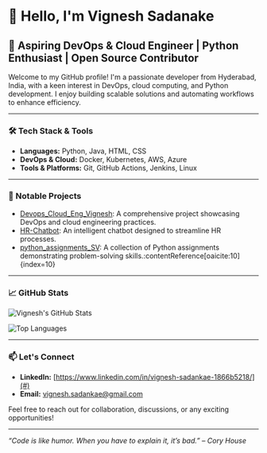 # 👋 Hello, I'm Vignesh Sadanake

## 🚀 Aspiring DevOps & Cloud Engineer | Python Enthusiast | Open Source Contributor

Welcome to my GitHub profile! I'm a passionate developer from Hyderabad, India, with a keen interest in DevOps, cloud computing, and Python development. I enjoy building scalable solutions and automating workflows to enhance efficiency.

---

### 🛠️ Tech Stack & Tools

- **Languages:** Python, Java, HTML, CSS
- **DevOps & Cloud:** Docker, Kubernetes, AWS, Azure
- **Tools & Platforms:** Git, GitHub Actions, Jenkins, Linux

---

### 📂 Notable Projects

- [Devops_Cloud_Eng_Vignesh](https://github.com/Sadanki/Devops_Cloud_Eng_Vignesh): A comprehensive project showcasing DevOps and cloud engineering practices.
- [HR-Chatbot](https://github.com/Sadanki/HR-Chatbot): An intelligent chatbot designed to streamline HR processes.
- [python_assignments_SV](https://github.com/Sadanki/python_assignments_SV): A collection of Python assignments demonstrating problem-solving skills.:contentReference[oaicite:10]{index=10}

---

### 📈 GitHub Stats

![Vignesh's GitHub Stats](https://github-readme-stats.vercel.app/api?username=Sadanki&show_icons=true&theme=radical)

![Top Languages](https://github-readme-stats.vercel.app/api/top-langs/?username=Sadanki&layout=compact&theme=radical)

---

### 📫 Let's Connect

- **LinkedIn:** [https://www.linkedin.com/in/vignesh-sadankae-1866b5218/](#)  
- **Email:** [ vignesh.sadankae@gmail.com](mailto:your.email@example.com)

Feel free to reach out for collaboration, discussions, or any exciting opportunities!

---

*“Code is like humor. When you have to explain it, it’s bad.” – Cory House*

